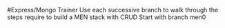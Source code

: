 #Express/Mongo Trainer
Use each successive branch to walk through the steps require to build a MEN stack with CRUD
Start with branch men0